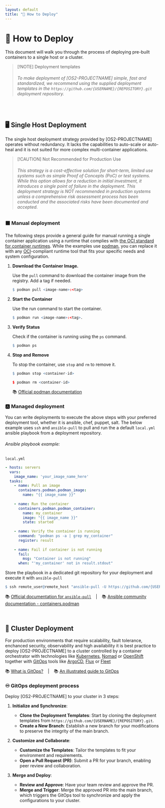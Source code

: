 ```yaml
---
layout: default
title: "🚀 How to Deploy"
---
```


# 🚀 How to Deploy

This document will walk you through the process of deploying pre-built containers to a single host or a cluster.

>  [!NOTE] Deployment templates
> ###### To make deployment of [OS2-PROJECTNAME] simple, fast and standardized, we recommend using the supplied deployment templates in the `https://github.com/{USERNAME}/{REPOSITORY}.git` deployment repository. 

 &ensp;

## 🖥 Single Host Deployment

The single host deployment strategy provided by [OS2-PROJECTNAME] operates without redundancy. It lacks the capabilities to auto-scale or auto-heal and it is not suited for more complex multi-container applications.

> [!CAUTION] Not Recommended for Production Use
> ###### This strategy is a cost-effective solution for short-term, limited use systems such as simple Proof of Concepts (PoC) or test systems. While this option allows for a reduction in initial investment, it introduces a single point of failure in the deployment. This deployment strategy is NOT recommended in production systems unless a comprehensive risk assessment process has been conducted and the associated risks have been documented and accepted.


### ⬛ Manual deployment
The following steps provide a general guide for manual running a single container application using 
 a runtime that complies with [the OCI standard for container runtimes](https://opencontainers.org/). While the examples use [podman](https://podman.io), you can replace it with any [OCI](https://opencontainers.org/)-compliant runtime tool that fits your specific needs and system configuration.

1. **Download the Container Image.**

   Use the `pull` command to download the container image from the registry. Add a tag if needed. 

      ```r
      $ podman pull <image-name>:<tag>
      ```

2. **Start the Container**

    Use the run command to start the container.
   
      ```r
      $ podman run <image-name>:<tag>.
      ```

3. **Verify Status**

   Check if the container is running using the `ps` command.
      ```r
      $ podman ps
      ```

4. **Stop and Remove**

   To stop the container, use `stop` and `rm` to remove it. 
      ```r
      $ podman stop <container-id>

      $ podman rm <container-id>
      ```

   :books: [Official podman documentation](https://podman.io/docs)

### 🅰️ Managed deployment
You can write deployments to execute the above steps with your preferred deployment tool, whether it is ansible, chef, puppet, salt. The below example uses `ssh` and `ansible-pull` to pull and run the a default `local.yml` ansible playbook from a deployment repository.

###### Ansible playbook example:

`local.yml`

```yaml
- hosts: servers
  vars:
    image_name: 'your_image_name_here'
  tasks:
    - name: Pull an image
      containers.podman.podman_image:
        name: "{{ image_name }}"
        
    - name: Run the container
      containers.podman.podman_container:
        name: my_container
        image: "{{ image_name }}"
        state: started
      
    - name: Verify the container is running
      command: "podman ps -a | grep my_container"
      register: result
      
    - name: Fail if container is not running
      fail:
        msg: "Container is not running"
      when: "'my_container' not in result.stdout"
```

</details>

Store the playbook in a dedicated git repository for your deployment and execute it with `ansible-pull`

```r
$ ssh remote_user@remote_host "ansible-pull -U https://github.com/{USERNAME}/{REPOSITORY}.git
```
   :books: [Official documentation for `ansible-pull`](https://docs.ansible.com/ansible/latest/cli/ansible-pull.html) &ensp; | &ensp;
   :books: [Ansible community documentation - containers.podman](https://docs.ansible.com/ansible/latest/collections/containers/podman/index.html)

 &ensp;

## 🚢 Cluster Deployment

For production environments that require scalability, fault tolerance, enchanced security, observability and high availability it is best practice to deploy [OS2-PROJECTNAME] to a cluster controlled by a container orchestrator with technologies like [Kubernetes](https://kubernetes.io/), [Nomad](https://www.hashicorp.com/products/nomad) or [OpenShift](https://www.openshift.com/) together with [GitOps](https://opengitops.dev/) tools like [ArgoCD](https://argoproj.github.io/argo-cd/), [Flux](https://fluxcd.io/) or [Fleet](ttps://rancher.com/docs/rancher/v2.x/en/deploy-across-clusters/fleet/ 
)

:books: [What is GitOps?](https://about.gitlab.com/topics/gitops/) &ensp; | &ensp;
:books: [An illustrated guide to GitOps](https://www.redhat.com/architect/illustrated-guide-gitops)


### ♾️ GitOps deployment process
Deploy [OS2-PROJECTNAME] to your cluster in 3 steps:

1. **Initialize and Synchronize**: 
   - **Clone the Deployment Templates**: Start by cloning the deployment templates from `https://github.com/{USERNAME}/{REPOSITORY}.git`.
   - **Create a New Branch**: Establish a new branch for your modifications to preserve the integrity of the main branch.

2. **Customize and Collaborate**: 
   - **Customize the Templates**: Tailor the templates to fit your environment and requirements.
   - **Open a Pull Request (PR)**: Submit a PR for your branch, enabling peer review and collaboration.

3. **Merge and Deploy**: 
   - **Review and Approve**: Have your team review and approve the PR.
   - **Merge and Trigger**: Merge the approved PR into the main branch, which triggers the GitOps tool to synchronize and apply the configurations to your cluster.
